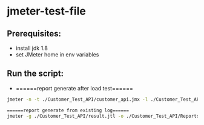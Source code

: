 # jmeter-test-file

## Prerequisites:
- install jdk 1.8
- set JMeter home in env variables

## Run the script:
- ======report generate after load test======
```sh 
jmeter -n -t ./Customer_Test_API/customer_api.jmx -l ./Customer_Test_API/result.xml -e -o ./Customer_Test_API/Reports

======report generate from existing log======
jmeter -g ./Customer_Test_API/result.jtl -o ./Customer_Test_API/Reports ```
